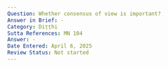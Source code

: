 ```yaml
---
Question: Whether consensus of view is important?
Answer in Brief: -
Category: Diṭṭhi
Sutta References: MN 104
Answer: -
Date Entered: April 6, 2025
Review Status: Not started
---
```

